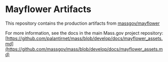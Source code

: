 # Mayflower Artifacts

This repository contains the production artifacts from [massgov/mayflower](https://github.com/massgov/mayflower)

For more information, see the docs in the main Mass.gov project repository: [https://github.com/palantirnet/mass/blob/develop/docs/mayflower_assets.md](https://github.com/massgov/mass/blob/develop/docs/mayflower_assets.md)
